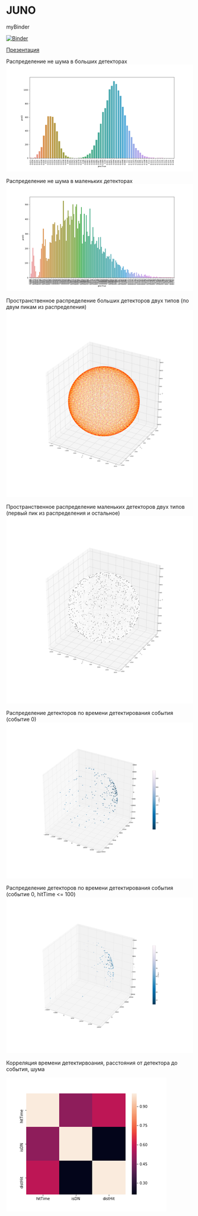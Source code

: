 # JUNO


myBinder

[![Binder](https://mybinder.org/badge_logo.svg)](https://mybinder.org/v2/gh/SharafutdinovRuslan/JUNO/master?filepath=JUNO_EDA.ipynb)

[Презентация](https://docs.google.com/presentation/d/15UvN_VAZ1Qr2wN5Ri9m0-B5kIcDUl2sAsFpdnCPElMU/edit?usp=sharing "Презентация")

Распределение не шума в больших детекторах
![Распределение не шума в больших детекторах](https://github.com/SharafutdinovRuslan/JUNO/blob/master/1.png)

Распределение не шума в маленьких детекторах
![Распределение не шума в маленьких детекторах](https://github.com/SharafutdinovRuslan/JUNO/blob/master/2.png)

Пространственное распределение больших детекторов двух типов (по двум пикам из распределения)
![Пространственное распределение больших детекторов двух типов (из распределения)](https://github.com/SharafutdinovRuslan/JUNO/blob/master/3.png)

Пространственное распределение маленьких детекторов двух типов (первый пик из распределения и остальное)
![Пространственное распределение маленьких детекторов двух типов (первый пик из распределения)](https://github.com/SharafutdinovRuslan/JUNO/blob/master/4.png)


Распределение детекторов по времени детектирования события (событие 0)
![Распределение детекторов по времени детектирования события (событие 0)](https://github.com/SharafutdinovRuslan/JUNO/blob/master/6.png)

Распределение детекторов по времени детектирования события (событие 0, hitTime <= 100)
![Распределение детекторов по времени детектирования события (событие 0, hitTime <= 100)](https://github.com/SharafutdinovRuslan/JUNO/blob/master/7.png)

Корреляция времени детектирвоания, расстояния от детектора до события, шума

![Корреляция времени детектирвоания, расстояния от детектора до события, шума](https://github.com/SharafutdinovRuslan/JUNO/blob/master/5.png)

